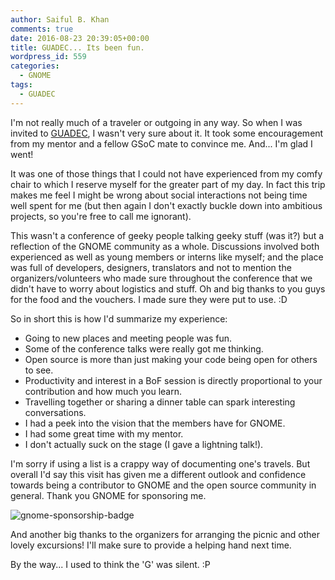 ```yaml
---
author: Saiful B. Khan
comments: true
date: 2016-08-23 20:39:05+00:00
title: GUADEC... Its been fun.
wordpress_id: 559
categories:
  - GNOME
tags:
  - GUADEC
---
```


I'm not really much of a traveler or outgoing in any way. So when I was invited to [GUADEC](http://2016.guadec.org), I wasn't very sure about it. It took some encouragement from my mentor and a fellow GSoC mate to convince me. And... I'm glad I went!

<!-- more -->

It was one of those things that I could not have experienced from my comfy chair to which I reserve myself for the greater part of my day. In fact this trip makes me feel I might be wrong about social interactions not being time well spent for me (but then again I don't exactly buckle down into ambitious projects, so you're free to call me ignorant).

This wasn't a conference of geeky people talking geeky stuff (was it?) but a reflection of the GNOME community as a whole. Discussions involved both experienced as well as young members or interns like myself; and the place was full of developers, designers, translators and not to mention the organizers/volunteers who made sure throughout the conference that we didn't have to worry about logistics and stuff. Oh and big thanks to you guys for the food and the vouchers. I made sure they were put to use.  :D

So in short this is how I'd summarize my experience:

    
  * Going to new places and meeting people was fun.
  * Some of the conference talks were really got me thinking.
  * Open source is more than just making your code being open for others to see.
  * Productivity and interest in a BoF session is directly proportional to your contribution and how much you learn.
  * Travelling together or sharing a dinner table can spark interesting conversations.
  * I had a peek into the vision that the members have for GNOME.
  * I had some great time with my mentor.
  * I don't actually suck on the stage (I gave a lightning talk!).

I'm sorry if using a list is a crappy way of documenting one's travels. But overall I'd say this visit has given me a different outlook and confidence towards being a contributor to GNOME and the open source community in general. Thank you GNOME for sponsoring me.

![gnome-sponsorship-badge](https://wiki.gnome.org/Travel/Policy?action=AttachFile&do=get&target=sponsored-badge-simple.png)

And another big thanks to the organizers for arranging the picnic and other lovely excursions! I'll make sure to provide a helping hand next time.

By the way... I used to think the 'G' was silent.  :P
